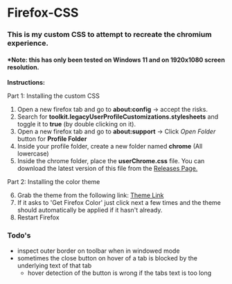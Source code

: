 # Firefox-CSS

### This is my custom CSS to attempt to recreate the chromium experience.
#### *Note: this has only been tested on Windows 11 and on 1920x1080 screen resolution.

__Instructions:__

Part 1: Installing the custom CSS

1. Open a new firefox tab and go to __about:config__ -> accept the risks.
2. Search for __toolkit.legacyUserProfileCustomizations.stylesheets__ and toggle it to __true__ (by double clicking on it).
3. Open a new firefox tab and go to __about:support__ -> Click *Open Folder* button for __Profile Folder__
4. Inside your profile folder, create a new folder named __chrome__ (All lowercase)
5. Inside the chrome folder, place the __userChrome.css__ file. You can download the latest version of this file from the [Releases Page.](https://github.com/Trifall/Firefox-CSS/releases/)


Part 2: Installing the color theme

6. Grab the theme from the following link: [Theme Link](https://color.firefox.com/?theme=XQAAAAJUAQAAAAAAAABBqYhm849SCia48_6EGccwS-xMDPr79BBH6_4EpD24jBgjl6kvKSCXh41NOn6Dx5fR2q-a75GjEsvqfeU3VCj6w31W5eXvnSPrqPMCrtBu4dvYAJ4HJEbQ5PR6LKabjxMeCqo8aMtZBZuZ1NU_n0yAIvmiUoNsngm5b2WcT5zFMVsiSkeHdE-YluAjB0nBaIxF6fJVIu-yMdBQQEeyMC93_Kkuhv69kKhxBArVpLCywAtf2Y2Sis2qAb_V_SLQHNU9LTSSxkUr1uBJ3_rmAi9_yUk7IL1DRBAriIn_5KplwA)
7. If it asks to 'Get Firefox Color' just click next a few times and the theme should automatically be applied if it hasn't already.
8. Restart Firefox

### Todo's
* inspect outer border on toolbar when in windowed mode
* sometimes the close button on hover of a tab is blocked by the underlying text of that tab
  * hover detection of the button is wrong if the tabs text is too long
